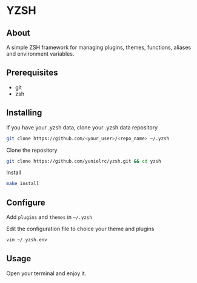 # YZSH

## About

A simple ZSH framework for managing plugins, themes, functions,
aliases and environment variables.

## Prerequisites

- git
- zsh

## Installing

If you have your .yzsh data, clone your .yzsh data repository

```sh
git clone https://github.com/<your_user>/<repo_name> ~/.yzsh
```

Clone the repository

```sh
git clone https://github.com/yunielrc/yzsh.git && cd yzsh
```

Install

```sh
make install
```

## Configure

Add `plugins` and `themes` in `~/.yzsh`

Edit the configuration file to choice your theme and plugins

```sh
vim ~/.yzsh.env
```

## Usage

Open your terminal and enjoy it.
